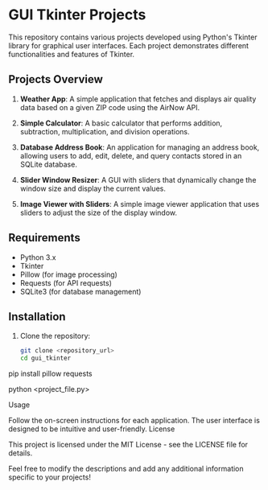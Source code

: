 # GUI Tkinter Projects

This repository contains various projects developed using Python's Tkinter library for graphical user interfaces. Each project demonstrates different functionalities and features of Tkinter.

## Projects Overview

1. **Weather App**: A simple application that fetches and displays air quality data based on a given ZIP code using the AirNow API.

2. **Simple Calculator**: A basic calculator that performs addition, subtraction, multiplication, and division operations.

3. **Database Address Book**: An application for managing an address book, allowing users to add, edit, delete, and query contacts stored in an SQLite database.

4. **Slider Window Resizer**: A GUI with sliders that dynamically change the window size and display the current values.

5. **Image Viewer with Sliders**: A simple image viewer application that uses sliders to adjust the size of the display window.

## Requirements

- Python 3.x
- Tkinter
- Pillow (for image processing)
- Requests (for API requests)
- SQLite3 (for database management)

## Installation

1. Clone the repository:
   ```bash
   git clone <repository_url>
   cd gui_tkinter

pip install pillow requests

python <project_file.py>

Usage

Follow the on-screen instructions for each application. The user interface is designed to be intuitive and user-friendly.
License

This project is licensed under the MIT License - see the LICENSE file for details.


Feel free to modify the descriptions and add any additional information specific to your projects!

